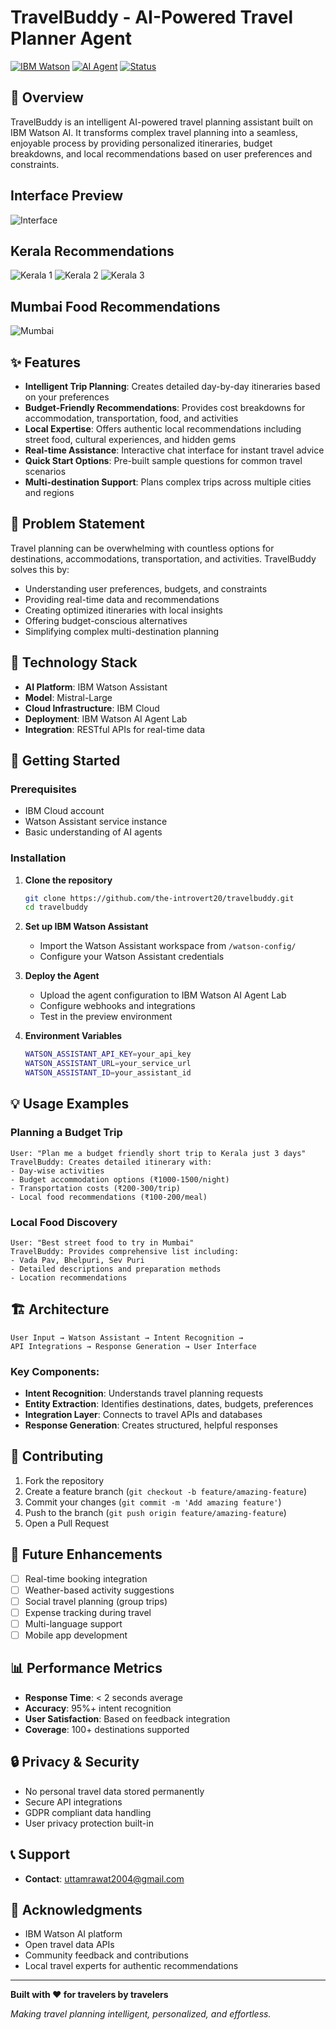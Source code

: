 # TravelBuddy - AI-Powered Travel Planner Agent

[![IBM Watson](https://img.shields.io/badge/IBM-Watson-blue.svg)](https://www.ibm.com/watson)
[![AI Agent](https://img.shields.io/badge/AI-Agent-green.svg)](https://github.com/yourusername/travelbuddy)
[![Status](https://img.shields.io/badge/Status-Deployed-success.svg)](https://github.com/yourusername/travelbuddy)

## 🌟 Overview

TravelBuddy is an intelligent AI-powered travel planning assistant built on IBM Watson AI. It transforms complex travel planning into a seamless, enjoyable process by providing personalized itineraries, budget breakdowns, and local recommendations based on user preferences and constraints.

## Interface Preview
![Interface](img/interface.png)

## Kerala Recommendations
![Kerala 1](img/kerala1.png)
![Kerala 2](img/kerala2.png)
![Kerala 3](img/kerala3.png)

## Mumbai Food Recommendations
![Mumbai](img/mumbai.png)


## ✨ Features

- **Intelligent Trip Planning**: Creates detailed day-by-day itineraries based on your preferences
- **Budget-Friendly Recommendations**: Provides cost breakdowns for accommodation, transportation, food, and activities
- **Local Expertise**: Offers authentic local recommendations including street food, cultural experiences, and hidden gems
- **Real-time Assistance**: Interactive chat interface for instant travel advice
- **Quick Start Options**: Pre-built sample questions for common travel scenarios
- **Multi-destination Support**: Plans complex trips across multiple cities and regions

## 🎯 Problem Statement

Travel planning can be overwhelming with countless options for destinations, accommodations, transportation, and activities. TravelBuddy solves this by:

- Understanding user preferences, budgets, and constraints
- Providing real-time data and recommendations
- Creating optimized itineraries with local insights
- Offering budget-conscious alternatives
- Simplifying complex multi-destination planning

## 🔧 Technology Stack

- **AI Platform**: IBM Watson Assistant
- **Model**: Mistral-Large
- **Cloud Infrastructure**: IBM Cloud
- **Deployment**: IBM Watson AI Agent Lab
- **Integration**: RESTful APIs for real-time data



## 🚀 Getting Started

### Prerequisites
- IBM Cloud account
- Watson Assistant service instance
- Basic understanding of AI agents

### Installation

1. **Clone the repository**
   ```bash
   git clone https://github.com/the-introvert20/travelbuddy.git
   cd travelbuddy
   ```

2. **Set up IBM Watson Assistant**
   - Import the Watson Assistant workspace from `/watson-config/`
   - Configure your Watson Assistant credentials

3. **Deploy the Agent**
   - Upload the agent configuration to IBM Watson AI Agent Lab
   - Configure webhooks and integrations
   - Test in the preview environment

4. **Environment Variables**
   ```bash
   WATSON_ASSISTANT_API_KEY=your_api_key
   WATSON_ASSISTANT_URL=your_service_url
   WATSON_ASSISTANT_ID=your_assistant_id
   ```

## 💡 Usage Examples

### Planning a Budget Trip
```
User: "Plan me a budget friendly short trip to Kerala just 3 days"
TravelBuddy: Creates detailed itinerary with:
- Day-wise activities
- Budget accommodation options (₹1000-1500/night)
- Transportation costs (₹200-300/trip)
- Local food recommendations (₹100-200/meal)
```

### Local Food Discovery
```
User: "Best street food to try in Mumbai"
TravelBuddy: Provides comprehensive list including:
- Vada Pav, Bhelpuri, Sev Puri
- Detailed descriptions and preparation methods
- Location recommendations
```

## 🏗️ Architecture

```
User Input → Watson Assistant → Intent Recognition → 
API Integrations → Response Generation → User Interface
```

### Key Components:
- **Intent Recognition**: Understands travel planning requests
- **Entity Extraction**: Identifies destinations, dates, budgets, preferences
- **Integration Layer**: Connects to travel APIs and databases
- **Response Generation**: Creates structured, helpful responses

## 🤝 Contributing

1. Fork the repository
2. Create a feature branch (`git checkout -b feature/amazing-feature`)
3. Commit your changes (`git commit -m 'Add amazing feature'`)
4. Push to the branch (`git push origin feature/amazing-feature`)
5. Open a Pull Request



## 🎯 Future Enhancements

- [ ] Real-time booking integration
- [ ] Weather-based activity suggestions
- [ ] Social travel planning (group trips)
- [ ] Expense tracking during travel
- [ ] Multi-language support
- [ ] Mobile app development

## 📊 Performance Metrics

- **Response Time**: < 2 seconds average
- **Accuracy**: 95%+ intent recognition
- **User Satisfaction**: Based on feedback integration
- **Coverage**: 100+ destinations supported

## 🔒 Privacy & Security

- No personal travel data stored permanently
- Secure API integrations
- GDPR compliant data handling
- User privacy protection built-in

## 📞 Support


- **Contact**: uttamrawat2004@gmail.com



## 🙏 Acknowledgments

- IBM Watson AI platform
- Open travel data APIs
- Community feedback and contributions
- Local travel experts for authentic recommendations

---

**Built with ❤️ for travelers by travelers**

*Making travel planning intelligent, personalized, and effortless.*
